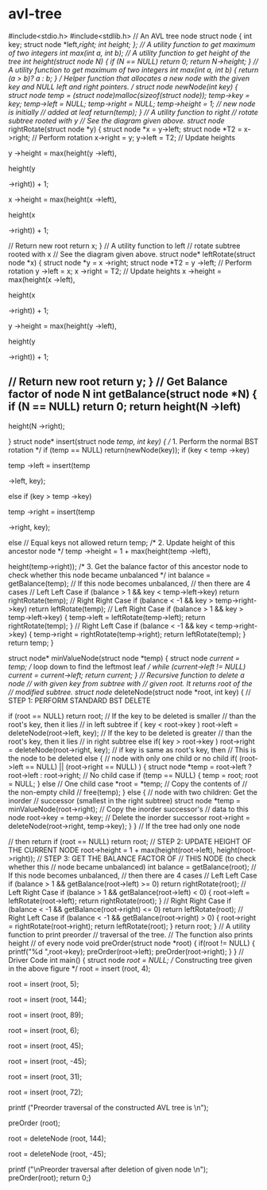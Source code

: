 # avl-tree
#include<stdio.h>
#include<stdlib.h>
// An AVL tree node
struct node
{
int key;
struct node *left,*right;
int height;
};
// A utility function to get maximum of two integers
int max(int a, int b);
// A utility function to get height of the tree
int height(struct node *N)
{
if (N == NULL)
return 0;
return N->height;
}
// A utility function to get maximum of two integers
int max(int a, int b)
{
return (a > b)? a : b;
}
/* Helper function that allocates a new node with the given key and NULL left and right pointers. */
struct node* newNode(int key)
{
struct node *temp = (struct node*)malloc(sizeof(struct node));
temp->key = key;
temp->left = NULL;
temp->right = NULL;
temp->height = 1; // new node is initially
// added at leaf
return(temp);
}
// A utility function to right
// rotate subtree rooted with y
// See the diagram given above.
struct node* rightRotate(struct node *y)
{
struct node *x = y->left;
struct node *T2 = x->right;
// Perform rotation
x->right = y;
y->left = T2;
// Update heights

y
->height = max(height(y
->left),

height(y

->right)) + 1;

x
->height = max(height(x
->left),

height(x

->right)) + 1;

// Return new root
return x;
}
// A utility function to left
// rotate subtree rooted with x
// See the diagram given above.
struct node* leftRotate(struct node *x)
{
struct node *y = x
->right;
struct node *T2 = y
->left;
// Perform rotation
y
->left = x;
x
->right = T2;
// Update heights
x
->height = max(height(x
->left),

height(x

->right)) + 1;

y
->height = max(height(y
->left),

height(y

->right)) + 1;

// Return new root
return y;
}
// Get Balance factor of node N
int getBalance(struct node *N)
{
if (N == NULL)
return 0;
return height(N
->left)
-
height(N
->right);

}
struct node* insert(struct node *temp, int key)
{
/* 1. Perform the normal BST rotation */
if (temp == NULL)
return(newNode(key));
if (key < temp
->key)

temp
->left = insert(temp

->left, key);

else if (key > temp
->key)

temp
->right = insert(temp

->right, key);

else // Equal keys not allowed
return temp;
/* 2. Update height of this ancestor node */
temp
->height = 1 + max(height(temp
->left),

height(temp->right));
/* 3. Get the balance factor of this
ancestor node to check whether
this node became unbalanced */
int balance = getBalance(temp);
// If this node becomes unbalanced,
// then there are 4 cases
// Left Left Case
if (balance > 1 && key < temp->left->key)
return rightRotate(temp);
// Right Right Case
if (balance < -1 && key > temp->right->key)
return leftRotate(temp);
// Left Right Case
if (balance > 1 && key > temp->left->key)
{
temp->left = leftRotate(temp->left);
return rightRotate(temp);
}
// Right Left Case
if (balance < -1 && key < temp->right->key)
{
temp->right = rightRotate(temp->right);
return leftRotate(temp);
}
return temp;
}

struct node* minValueNode(struct node *temp)
{
struct node *current = temp;
/* loop down to find the leftmost leaf */
while (current->left != NULL)
current = current->left;
return current;
}
// Recursive function to delete a node
// with given key from subtree with
// given root. It returns root of the
// modified subtree.
struct node* deleteNode(struct node *root, int key)
{
// STEP 1: PERFORM STANDARD BST DELETE

if (root == NULL)
return root;
// If the key to be deleted is smaller
// than the root's key, then it lies
// in left subtree
if ( key < root->key )
root->left = deleteNode(root->left, key);
// If the key to be deleted is greater
// than the root's key, then it lies
// in right subtree
else if( key > root->key )
root->right = deleteNode(root->right, key);
// if key is same as root's key, then
// This is the node to be deleted
else
{
// node with only one child or no child
if( (root->left == NULL) ||
(root->right == NULL) )
{
struct node *temp = root->left ?
root->left :
root->right;
// No child case
if (temp == NULL)
{
temp = root;
root = NULL;
}
else // One child case
*root = *temp; // Copy the contents of
// the non-empty child
// free(temp);
}
else
{
// node with two children: Get the inorder
// successor (smallest in the right subtree)
struct node *temp = minValueNode(root->right);
// Copy the inorder successor's
// data to this node
root->key = temp->key;
// Delete the inorder successor
root->right = deleteNode(root->right,
temp->key);
}
}
// If the tree had only one node

// then return
if (root == NULL)
return root;
// STEP 2: UPDATE HEIGHT OF THE CURRENT NODE
root->height = 1 + max(height(root->left),
height(root->right));
// STEP 3: GET THE BALANCE FACTOR OF
// THIS NODE (to check whether this
// node became unbalanced)
int balance = getBalance(root);
// If this node becomes unbalanced,
// then there are 4 cases
// Left Left Case
if (balance > 1 &&
getBalance(root->left) >= 0)
return rightRotate(root);
// Left Right Case
if (balance > 1 &&
getBalance(root->left) < 0)
{
root->left = leftRotate(root->left);
return rightRotate(root);
}
// Right Right Case
if (balance < -1 &&
getBalance(root->right) <= 0)
return leftRotate(root);
// Right Left Case
if (balance < -1 &&
getBalance(root->right) > 0)
{
root->right = rightRotate(root->right);
return leftRotate(root);
}
return root;
}
// A utility function to print preorder
// traversal of the tree.
// The function also prints height
// of every node
void preOrder(struct node *root)
{
if(root != NULL)
{
printf("%d ",root->key);
preOrder(root->left);
preOrder(root->right);
}
}
// Driver Code
int main()
{
struct node *root = NULL;
/* Constructing tree given in
the above figure */
root = insert (root, 4);

root = insert (root, 5);

root = insert (root, 144);

root = insert (root, 89);

root = insert (root, 6);

root = insert (root, 45);

root = insert (root, -45);

root = insert (root, 31);

root = insert (root, 72);

printf ("Preorder traversal of the constructed AVL tree is \n");

preOrder (root);

root = deleteNode (root, 144);

root = deleteNode (root, -45);

printf ("\nPreorder traversal after deletion of given node \n");
preOrder(root);
return 0;}
